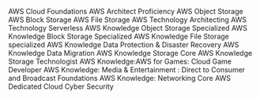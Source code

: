 AWS Cloud Foundations
AWS Architect Proficiency
AWS Object Storage
AWS Block Storage
AWS File Storage
AWS Technology Architecting
AWS Technology Serverless
AWS Knowledge Object Storage Specialized
AWS Knowledge Block Storage Specialized
AWS Knowledge File Storage specialized
AWS Knowledge Data Protection & Disaster Recovery
AWS Knowledge Data Migration 
AWS Knowledge Storage Core
AWS Knowledge Storage Technologist
AWS Knowledge:AWS for Games: Cloud Game Developer
AWS Knowledge: Media & Entertainment : Direct to Consumer and Broadcast Foundations
AWS Knowledge: Networking Core
AWS Dedicated Cloud Cyber Security


